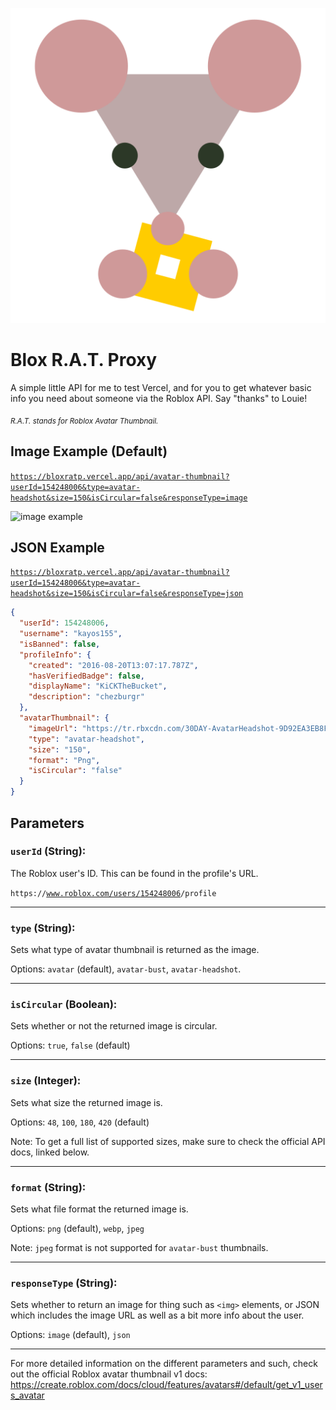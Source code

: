 ![louie](./icon.svg)

# Blox R.A.T. Proxy

A simple little API for me to test Vercel, and for you to get whatever basic info you need about someone via the Roblox API. Say "thanks" to Louie!

*<sub>R.A.T. stands for Roblox Avatar Thumbnail.</sub>*

 ## Image Example (Default)

[`https://bloxratp.vercel.app/api/avatar-thumbnail?userId=154248006&type=avatar-headshot&size=150&isCircular=false&responseType=image`](https://bloxratp.vercel.app/api/avatar-thumbnail?userId=154248006&type=avatar-headshot&size=150&isCircular=false&responseType=image)

![image example](https://bloxratp.vercel.app/api/avatar-thumbnail?userId=154248006&type=avatar-headshot&size=150&isCircular=false&responseType=image)

 ## JSON Example

[`https://bloxratp.vercel.app/api/avatar-thumbnail?userId=154248006&type=avatar-headshot&size=150&isCircular=false&responseType=json`](https://bloxratp.vercel.app/api/avatar-thumbnail?userId=154248006&type=avatar-headshot&size=150&isCircular=false&responseType=json)

```json
{
  "userId": 154248006,
  "username": "kayos155",
  "isBanned": false,
  "profileInfo": {
    "created": "2016-08-20T13:07:17.787Z",
    "hasVerifiedBadge": false,
    "displayName": "KiCKTheBucket",
    "description": "chezburgr"
  },
  "avatarThumbnail": {
    "imageUrl": "https://tr.rbxcdn.com/30DAY-AvatarHeadshot-9D92EA3EB8F953FBDC822282AB21FB2B-Png/150/150/AvatarHeadshot/Png/noFilter",
    "type": "avatar-headshot",
    "size": "150",
    "format": "Png",
    "isCircular": "false"
  }
}
```

## Parameters

### `userId` (String):

The Roblox user's ID. This can be found in the profile's URL.

<code><span>https://</span>www.roblox.com/users/<u>154248006</u>/profile</code>

---

### `type` (String):

Sets what type of avatar thumbnail is returned as the image.

Options: `avatar` (default), `avatar-bust`, `avatar-headshot`.

---

### `isCircular` (Boolean):

Sets whether or not the returned image is circular.

Options: `true`, `false` (default)

---

### `size` (Integer):

Sets what size the returned image is.

Options: `48`, `100`, `180`, `420` (default) 

Note: To get a full list of supported sizes, make sure to check the official API docs, linked below.

---

### `format` (String):

Sets what file format the returned image is.

Options: `png` (default), `webp`, `jpeg`

Note: `jpeg` format is not supported for `avatar-bust` thumbnails.

---

### `responseType` (String):

Sets whether to return an image for thing such as `<img>` elements, or JSON which includes the image URL as well as a bit more info about the user.

Options: `image` (default), `json`

---

For more detailed information on the different parameters and such, check out the official Roblox avatar thumbnail v1 docs:
https://create.roblox.com/docs/cloud/features/avatars#/default/get_v1_users_avatar